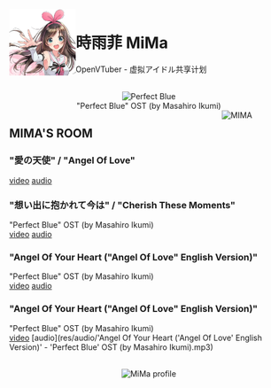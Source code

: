 <img src="ui/unnamed.jpg" align="left" alt="MIMA" width="120"/>

# 時雨菲 MiMa

OpenVTuber - 虚拟アイドル共享计划

<br>
<div align="center">
    <img src="ui/Pefect BLUE.png" alt="Perfect Blue ">
    <br>"Perfect Blue" OST (by Masahiro Ikumi)
</div>

<img src="https://yt3.ggpht.com/ytc/AAUvwnjVAc7xqJqG-LO1T1z82pXh5eppiu629TcdVVfP=s88-c-k-c0x00ffffff-no-rj" align="right" alt="MIMA" width="120"/>
<h2>MIMA'S ROOM</h2>

### "愛の天使" / "Angel Of Love" 
 [video](https://www.youtube.com/watch?v=p7Q0SzRQTBc&list=LL&index=1) [audio](https://music.163.com/song?id=28442044&userid=96635261)

### "想い出に抱かれて今は" / "Cherish These Moments"
"Perfect Blue" OST (by Masahiro Ikumi) <br>[video](https://www.youtube.com/watch?v=zXJtRmIDxjs) [audio](https://music.163.com/song?id=28442050&userid=96635261)

### "Angel Of Your Heart ("Angel Of Love" English Version)" 
"Perfect Blue" OST (by Masahiro Ikumi) <br>[video](https://www.youtube.com/watch?v=eYOLCrQ8Hp8) [audio](https://music.163.com/song?id=1425373&userid=96635261)

### "Angel Of Your Heart ("Angel Of Love" English Version)"
"Perfect Blue" OST (by Masahiro Ikumi) <br>[video](https://www.youtube.com/watch?v=eYOLCrQ8Hp8) [audio](res/audio/'Angel Of Your Heart ('Angel Of Love' English Version)' - 'Perfect Blue' OST (by Masahiro Ikumi).mp3)

<br>
<div align="center">
    <img src="https://pics1.beautyyu.top/origin/IMG_20190616_120418_1.jpg" alt="MiMa profile">
</div>

